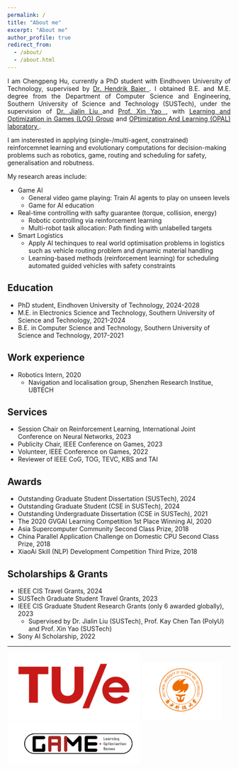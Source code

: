 ```yaml
---
permalink: /
title: "About me"
excerpt: "About me"
author_profile: true
redirect_from: 
  - /about/
  - /about.html
---
```

<style>
    .text-justify {
      text-align: justify;
    }
  </style>
<p class="text-justify">
I am Chengpeng Hu, currently a PhD student with Eindhoven University of Technology, supervised by  <a href='https://www.hendrikbaier.com'>Dr. Hendrik Baier </a>. I obtained B.E. and M.E. degree from the Department of Computer Science and Engineering, Southern University of Science and Technology (SUSTech), under the supervision of <a href = 'http://www.liujialin.tech/index.html'> Dr. Jialin Liu </a> and <a href = 'https://cse.sustech.edu.cn/faculty/~xiny/'>Prof. Xin Yao </a>, with <a href = 'https://aingames.cn/'> Learning and Optimization in Games (LOG) Group</a> and <a href = 'https://cse.sustech.edu.cn/faculty/~xiny/'>OPtimization And Learning (OPAL) laboratory </a>. 

</p>

I am insterested in applying (single-/multi-agent, constrained) reinforcemnet learning and evolutionary computations for decision-making problems such as robotics, game, routing and scheduling for safety, generalisation and robutness.

My research areas include:
* Game AI
    * General video game playing: Train AI agents to play on unseen levels
    * Game for AI education
* Real-time controlling with safty guarantee (torque, collision, energy)
    * Robotic controlling via reinforcement learning
    * Multi-robot task allocation: Path finding with unlabelled targets
* Smart Logistics
    * Apply AI techinques to real world optimisation problems in logistics such as vehicle routing problem and dynamic material handling
    * Learning-based methods (reinforcement learning) for scheduling automated guided vehicles with safety constraints

Education
-----
* PhD student, Eindhoven University of Technology, 2024-2028
* M.E. in Electronics Science and Technology, Southern University of Science and Technology, 2021-2024 
* B.E. in Computer Science and Technology, Southern University of Science and Technology, 2017-2021


Work experience
-----
* Robotics Intern, 2020
     * Navigation and localisation group, Shenzhen Research Institue, UBTECH

Services
-----
* Session Chair on Reinforcement Learning, International Joint Conference on Neural Networks, 2023
* Publicity Chair, IEEE Conference on Games, 2023
* Volunteer, IEEE Conference on Games, 2022
* Reviewer of IEEE CoG, TOG, TEVC, KBS and TAI


Awards
-----
* Outstanding Graduate Student Dissertation (SUSTech), 2024
* Outstanding Graduate Student (CSE in SUSTech), 2024
* Outstanding Undergraduate Dissertation (CSE in SUSTech), 2021
* The 2020 GVGAI Learning Competition 1st Place Winning AI, 2020
* Asia Supercomputer Community Second Class Prize, 2018
* China Parallel Application Challenge on Domestic CPU Second Class Prize, 2018
* XiaoAi Skill (NLP) Development Competition Third Prize, 2018


Scholarships & Grants
-----
* IEEE CIS Travel Grants, 2024
* SUSTech Graduate Student Travel Grants, 2023
* IEEE CIS Graduate Student Research Grants (only 6 awarded globally), 2023
  * Supervised by Dr. Jialin Liu (SUSTech), Prof. Kay Chen Tan (PolyU) and Prof. Xin Yao (SUSTech)
* Sony AI Scholarship, 2022

- - -

<style>
  .gif-container {
      display: flex; /* Use flexbox to arrange images in a line */
      justify-content: flex-start; /* Align images with space between them */
      max-width: auto; /* Set the maximum width of the container */
  }
  

  .resized-image {
  max-width: 180px; /* Set the maximum width */
  /* height: auto; */ /* Uncomment this line to maintain the aspect ratio */
}

 



</style>

<p>
      <img src="/images/logo/TUe-logo-scarlet-L.jpg" alt="gplatform_gen" style="max-width: 300px">
      <img src="/images/logo/sustech.png" alt="gplatform_map" class="resized-image">
      <img src="/images/logo/log.png" alt="gplatform_gen" style="max-width: 300px">

</p>


